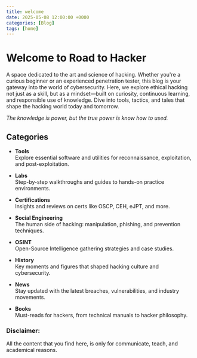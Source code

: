 ```yaml
---
title: welcome
date: 2025-05-08 12:00:00 +0000
categories: [Blog]
tags: [home]
---
```


# Welcome to Road to Hacker

A space dedicated to the art and science of hacking. Whether you're a curious beginner or an experienced penetration tester, this blog is your gateway into the world of cybersecurity. Here, we explore ethical hacking not just as a skill, but as a mindset—built on curiosity, continuous learning, and responsible use of knowledge. Dive into tools, tactics, and tales that shape the hacking world today and tomorrow.

*The knowledge is power, but the true power is know how to used.*


## Categories

- **Tools**  
  Explore essential software and utilities for reconnaissance, exploitation, and post-exploitation.

- **Labs**  
  Step-by-step walkthroughs and guides to hands-on practice environments.

- **Certifications**  
  Insights and reviews on certs like OSCP, CEH, eJPT, and more.

- **Social Engineering**  
  The human side of hacking: manipulation, phishing, and prevention techniques.

- **OSINT**  
  Open-Source Intelligence gathering strategies and case studies.

- **History**  
  Key moments and figures that shaped hacking culture and cybersecurity.

- **News**  
  Stay updated with the latest breaches, vulnerabilities, and industry movements.

- **Books**  
  Must-reads for hackers, from technical manuals to hacker philosophy.


### Disclaimer: 
All the content that you find here, is only for communicate, teach, and academical reasons. 




